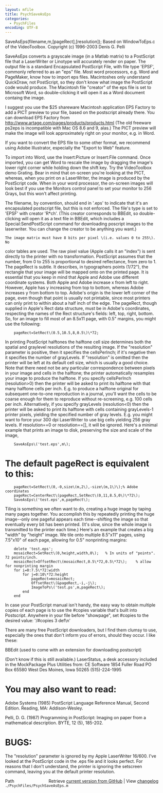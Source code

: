 ```yaml
---
layout: mfile
title: PsychSaveAsEps
categories:
  - PsychFiles
encoding: UTF-8
---
```


SaveAsEps\(filename,m,\[pageRect\],\[resolution\]\);
Based on WindowToEps.c of the VideoToolbox.
Copyright \(c\) 1996-2003 Denis G. Pelli

SaveAsEps converts a grayscale image \(in a Matlab matrix\) to a
PostScript file that a LaserWriter or Linotype will accurately render on
paper. The output file is a standard Encapsulated PostScript File, with
file type 'EPSF', commonly referred to as an "eps" file. Most word
processors, e.g. Word and PageMaker, know how to import eps files.
Macintoshes only understand QuickDraw, not PostScript, so they don't
know what image the PostScript code would produce. The Macintosh file
"creator" of the eps file is set to Microsoft Word, so double-clicking
it will open it as a Word document containg the image.

I suggest you use the $25 shareware Macintosh application EPS Factory
to add a PICT preview to your file, based on the postscript already
there. You can download EPS Factory from
<http://www.artage.com/pages/products/products.html>
\(The old freeware ps2eps is incompatible with Mac OS 8.6 and 9, alas.\)
The PICT preview will make the image will look approximately right on
your monitor, e.g. in Word.

If you want to convert the EPS file to some other format, we recommend
using Adobe Illustrator, especially the "Export to Web" feature.

To import into Word, use the Insert:Picture or
Insert:File command. Once imported, you can get Word to rescale the
image by dragging the image's lower right corner while holding down the
shift key. Try the VideoToolbox demo Grating. Bear in mind that
on-screen you're looking at the PICT, whereas, when you print on a
LaserWriter, the image is produced by the PostScript code. When in your
word processor, the on-screen images will look best if you use the
Monitors control panel to set your monitor to 256 Grays, but this won't
affect printing.

The filename, by convention, should end in '.eps' to indicate that it's
an encapsulated postscript file, but this is not enforced. The file's
type is set to 'EPSF' with creator 'R\*ch'. \(This creator corresponds to
BBEdit, so double-clicking will open it as a text file in BBEdit, which
includes a Special:SendPostScript command for downloading poscript
images to the laserwriter. You can change the creator to be anything you
want.\)

    The image matrix must have 8 bits per pixel \(i.e. values 0 to 255\). No
color tables are used. The raw pixel value \(Apple calls it an "index"\)
is sent directly to the printer with no transformation. PostScript
assumes that the number, from 0 to 255 is proportional to desired
reflectance, from zero to 1.
    The pageRect is subtle. It describes, in typographers points \(1/72"\),
the rectangle that your image will be mapped onto on the printed page.
It is essential that you keep in mind that Apple and Adobe use different
coordinate systems. Both Apple and Adobe increase x from left to right.
However, Apple has y increasing from top to bottom, whereas Adobe
increases y from bottom to top. Adobe's origin is the lower left corner
of the page, even though that point is usually not printable, since most
printers can only print to within about a half inch of the edge. The
pageRect, though supplied in Apple's Rect data structure, must be in
Adobe's coordinates, respecting the names of the Rect structure's
fields: left, top, right, bottom. So, for an image to fill most of an
8.5x11 page, with 0.5" margins, you might use the following:

        pageRect=SetRect\(0.5,10.5,8,0.5\)\*72;

In printing PostScript halftones the halftone cell size determines both
the spatial and graylevel resolutions of the resulting image. If the
"resolution" parameter is positive, then it specifies the cellsPerInch;
if it's negative then it specifies the number of grayLevels. If
"resolution" is omitted then the printer will be left at its default
cell size, which is usually a good choice. Note that there need not be
any particular correspondence between pixels in your image and cells in
the halftone; the printer automatically resamples your image to produce
the halftone.
    If you specify cellsPerInch \(resolution\>0\) then the printer will be
asked to print its halftone with that many halftone cells per inch. E.g.
to produce a halftone original for subsequent one-to-one reproduction in
a journal, you'll want the cells to be coarse enough for them to
reproduce without re-screening, e.g. 100 cells per inch.
    Alternatively, if you specify grayLevels \(resolution<0\) then the printer
will be asked to print its halftone with cells containing grayLevels-1
printer pixels, yielding the specified number of gray levels. E.g. you
might want to force your 300 dpi LaserWriter to use big cells yielding
256 gray levels.
    If resolution==0 or resolution==\[\], it will be ignored.
    Here's a minimal example that prints an image to disk, preserving the
size and scale of the image,

        SaveAsEps\('test.eps',m\);

# The default pageRect is equivalent to this:

        pageRect=SetRect\(0,-0,size\(m,2\),-size\(m,1\)\);% Adobe coordinates
        pageRect=CenterRect\(pageRect,SetRect\(0,11,8.5,0\)\*72\);
        SaveAsEps\('test.eps',m,pageRect\);

Tiling is something we often want to do, creating a huge image by taping
many pages together. You accomplish this by repeatedly printing the huge
image--only one pageful appears each time--shifting the image so that
eventually every bit has been printed. \(It's slow, since the whole image
is transmitted to the printer each time.\) Here's an example that creates
a big "width" by "height" image. We tile onto multiple 8.5"x11" pages,
using 7.5"x10" of each page, allowing for 0.5" nonprinting margins:

        delete 'test.eps';
        mosaicRect=SetRect\(0,height,width,0\);   % In units of "points". 72 points/inch.
        mosaicRect=OffsetRect\(mosaicRect,0.5\*72,0.5\*72\);    % allow for nonprinting margin
        for i=0:7.5\*72:width
            for j=0:10\*72:height
                pageRect=mosaicRect;
                OffsetRect\(&pageRect,-i,-j\);
                ImageToPs\('test.ps',m,pageRect\);
            end
        end

In case your PostScript manual isn't handy, the easy way to obtain
multiple copies of each page is to use the \#copies variable that's built
into Postscript. Anywhere in your file before "showpage", set \#copies to
the desired value: '/\#copies 3 def\\n'

There are many free PostScript downloaders, but I find them clumsy to
use, especially the ones that don't inform you of errors, should they
occur. I like these:

BBEdit \(used to come with an extension for downloading postscript\)

\(Don't know if this is still available.\)
LaserStatus, a desk accessory included in the
MockPackage Plus Utilities
from:
CE Software
1854 Fuller Road
PO Box 65580
West Des Moines, Iowa 50265
\(515\)-224-1995

# You may also want to read:

Adobe Systems \(1985\) PostScript Language Reference Manual, Second
Edition. Reading, MA: Addison-Wesley.

Pelli, D. G. \(1987\) Programming in PostScript: Imaging on paper from a
mathematical description. BYTE, 12 \(5\), 185-202.

# BUGS:
The "resolution" parameter is ignored by my Apple LaserWriter 16/600.
I've looked at the PostScript code in the .eps file and it looks
perfect. For reasons that I don't understand, the printer is ignoring
the setscreen command, leaving you at the default printer resolution.


<div class="code_header" style="text-align:right;">
  <span style="float:left;">Path&nbsp;&nbsp;</span> <span class="counter">Retrieve <a href=
  "https://raw.github.com/Psychtoolbox-3/Psychtoolbox-3/beta/./PsychFiles/PsychSaveAsEps.m">current version from GitHub</a> | View <a href=
  "https://github.com/Psychtoolbox-3/Psychtoolbox-3/commits/beta/./PsychFiles/PsychSaveAsEps.m">changelog</a></span>
</div>
<div class="code">
  <code>./PsychFiles/PsychSaveAsEps.m</code>
</div>
